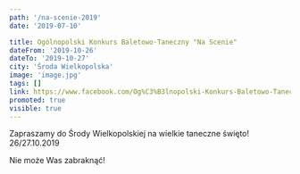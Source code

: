 ```yaml
---
path: '/na-scenie-2019'
date: '2019-07-10'

title: Ogólnopolski Konkurs Baletowo-Taneczny "Na Scenie"
dateFrom: '2019-10-26'
dateTo: '2019-10-27'
city: 'Środa Wielkopolska'
image: 'image.jpg'
tags: []
link: https://www.facebook.com/Og%C3%B3lnopolski-Konkurs-Baletowo-Taneczny-Na-Scenie-120223599364830
promoted: true
visible: true
---
```

Zapraszamy do Środy Wielkopolskiej na wielkie taneczne święto! 
26/27.10.2019

Nie może Was zabraknąć!
